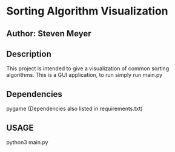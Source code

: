# Sorting Algorithm Visualization

## Author: Steven Meyer
## Description
This project is intended to give a visualization of common sorting algorithms.
This is a GUI application, to run simply run main.py

## Dependencies
pygame
(Dependencies also listed in requirements.txt)

## USAGE
python3 main.py
